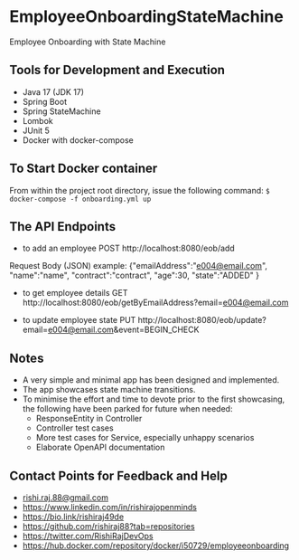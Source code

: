 # EmployeeOnboardingStateMachine
Employee Onboarding with State Machine

## Tools for Development and Execution
- Java 17 (JDK 17)
- Spring Boot
- Spring StateMachine
- Lombok
- JUnit 5
- Docker with docker-compose

## To Start Docker container

From within the project root directory, issue the following command:
`$ docker-compose -f onboarding.yml up`

## The API Endpoints

- to add an employee
POST http://localhost:8080/eob/add

Request Body (JSON) example:
{"emailAddress":"e004@email.com",
"name":"name",
"contract":"contract",
"age":30,
"state":"ADDED"
}

- to get employee details
GET http://localhost:8080/eob/getByEmailAddress?email=e004@email.com

- to update employee state
PUT http://localhost:8080/eob/update?email=e004@email.com&event=BEGIN_CHECK

## Notes
- A very simple and minimal app has been designed and implemented.
- The app showcases state machine transitions.
- To minimise the effort and time to devote prior to the first showcasing, the following have been parked for future when needed:
  - ResponseEntity in Controller
  - Controller test cases
  - More test cases for Service, especially unhappy scenarios
  - Elaborate OpenAPI documentation

## Contact Points for Feedback and Help
- rishi.raj.88@gmail.com
- https://www.linkedin.com/in/rishirajopenminds
- https://bio.link/rishiraj49de
- https://github.com/rishiraj88?tab=repositories
- https://twitter.com/RishiRajDevOps
- https://hub.docker.com/repository/docker/i50729/employeeonboarding